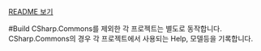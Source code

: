 [README 보기](../README.md)

#Build
CSharp.Commons를 제외한 각 프로젝트는 별도로 동작합니다.
CSharp.Commons의 경우 각 프로젝트에서 사용되는 Help, 모델등을 기록합니다.
